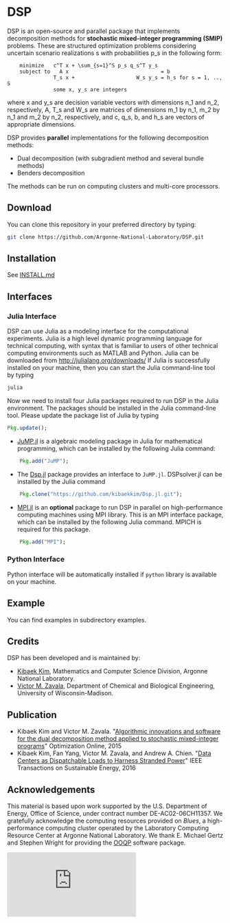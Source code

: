 # DSP
DSP is an open-source and parallel package that implements decomposition methods for **stochastic mixed-integer programming (SMIP)** problems. These are structured optimization problems considering uncertain scenario realizations s with probabilities p_s in the following form:

        minimize   c^T x + \sum_{s=1}^S p_s q_s^T y_s
        subject to   A x                              = b
                   T_s x +                    W_s y_s = h_s for s = 1, .., S
                   some x, y_s are integers

where x and y_s are decision variable vectors with dimensions n_1 and n_2, respectively, A, T_s and W_s are matrices of dimensions m_1 by n_1, m_2 by n_1 and m_2 by n_2, respectively, and c, q_s, b, and h_s are vectors of appropriate dimensions.

DSP provides **parallel** implementations for the following decomposition methods:
* Dual decomposition (with subgradient method and several bundle methods)
* Benders decomposition

The methods can be run on computing clusters and multi-core processors.

## Download

You can clone this repository in your preferred directory by typing:
```bash
git clone https://github.com/Argonne-National-Laboratory/DSP.git
```

## Installation

See [INSTALL.md](INSTALL.md)

## Interfaces

### Julia Interface

DSP can use Julia as a modeling interface for the computational experiments. Julia is a high level dynamic programming language for technical computing, with syntax that is familiar to users of other technical computing environments such as MATLAB and Python. Julia can be downloaded from http://julialang.org/downloads/ If Julia is successfully installed on your machine, then you can start the Julia command-line tool by typing
```bash
julia
```
Now we need to install four Julia packages required to run DSP in the Julia environment. The packages should be installed in the Julia command-line tool. Please update the package list of Julia by typing
```julia
Pkg.update();
```
* [JuMP.jl](https://github.com/JuliaOpt/JuMP.jl) is a algebraic modeling package in Julia for mathematical programming, which can be installed by the following Julia command:
```julia
    Pkg.add("JuMP");
```
* The [Dsp.jl](https://github.com/kibaekkim/Dsp.jl) package provides an interface to ``JuMP.jl``. DSPsolver.jl can be installed by the Julia command
```julia
    Pkg.clone("https://github.com/kibaekkim/Dsp.jl.git");
```
* [MPI.jl](https://github.com/JuliaParallel/MPI.jl) is an **optional** package to run DSP in parallel on high-performance computing machines using MPI library. This is an MPI interface package, which can be installed by the following Julia command. MPICH is required for this package.
```julia
    Pkg.add("MPI");
```

### Python Interface

Python interface will be automatically installed if ``python`` library is available on your machine.

## Example

You can find examples in subdirectory examples.


## Credits

DSP has been developed and is maintained by:
* [Kibaek Kim](http://mcs.anl.gov/~kibaekkim/), Mathematics and Computer Science Division, Argonne National Laboratory.
* [Victor M. Zavala](http://zavalab.engr.wisc.edu/), Department of Chemical and Biological Engineering, University of Wisconsin-Madison.

## Publication
* Kibaek Kim and Victor M. Zavala. "[Algorithmic innovations and software for the dual decomposition method applied to stochastic mixed-integer programs](http://www.optimization-online.org/DB_FILE/2015/06/4960.pdf)" Optimization Online, 2015
* Kibaek Kim, Fan Yang, Victor M. Zavala, and Andrew A. Chien. "[Data Centers as Dispatchable Loads to Harness Stranded Power](http://dx.doi.org/10.1109/TSTE.2016.2593607)" IEEE Transactions on Sustainable Energy, 2016

## Acknowledgements

This material is based upon work supported by the U.S. Department of Energy, Office of Science, under contract number DE-AC02-06CH11357. We gratefully acknowledge the computing resources provided on *Blues*, a high-performance computing cluster operated by the Laboratory Computing Resource Center at Argonne National Laboratory. We thank E. Michael Gertz and Stephen Wright for providing the [OOQP](http://pages.cs.wisc.edu/~swright/ooqp/) software package.


[![Analytics](https://ga-beacon.appspot.com/UA-64449559-2/DSP/README.md)](https://github.com/igrigorik/ga-beacon)

